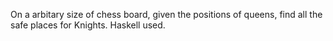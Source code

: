 On a arbitary size of chess board, given the positions of queens, find all the safe places for Knights. Haskell used.
